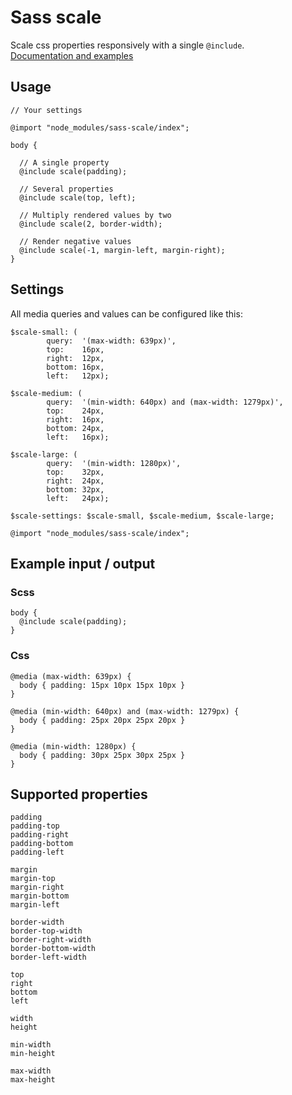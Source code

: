 # Sass scale

Scale css properties responsively with a single `@include`.<br />
[Documentation and examples](http://hkvalvik.github.io/sass-scale)

## Usage

    // Your settings

    @import "node_modules/sass-scale/index";

    body {

      // A single property
      @include scale(padding);

      // Several properties
      @include scale(top, left);

      // Multiply rendered values by two
      @include scale(2, border-width);

      // Render negative values
      @include scale(-1, margin-left, margin-right);
    }

## Settings

All media queries and values can be configured like this:

    $scale-small: (
            query:  '(max-width: 639px)',
            top:    16px,
            right:  12px,
            bottom: 16px,
            left:   12px);

    $scale-medium: (
            query:  '(min-width: 640px) and (max-width: 1279px)',
            top:    24px,
            right:  16px,
            bottom: 24px,
            left:   16px);

    $scale-large: (
            query:  '(min-width: 1280px)',
            top:    32px,
            right:  24px,
            bottom: 32px,
            left:   24px);

    $scale-settings: $scale-small, $scale-medium, $scale-large;

    @import "node_modules/sass-scale/index";


## Example input / output

### Scss

    body {
      @include scale(padding);
    }

### Css

    @media (max-width: 639px) {
      body { padding: 15px 10px 15px 10px }
    }

    @media (min-width: 640px) and (max-width: 1279px) {
      body { padding: 25px 20px 25px 20px }
    }

    @media (min-width: 1280px) {
      body { padding: 30px 25px 30px 25px }
    }

## Supported properties

    padding
    padding-top
    padding-right
    padding-bottom
    padding-left

    margin
    margin-top
    margin-right
    margin-bottom
    margin-left

    border-width
    border-top-width
    border-right-width
    border-bottom-width
    border-left-width

    top
    right
    bottom
    left

    width
    height

    min-width
    min-height

    max-width
    max-height